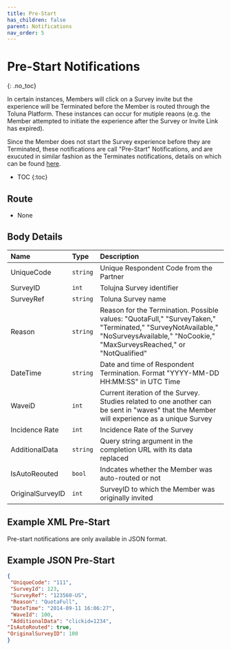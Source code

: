 ```yaml
---
title: Pre-Start
has_children: false
parent: Notifications
nav_order: 5
---
```



# Pre-Start Notifications 
{: .no_toc}

In certain instances, Members will click on a Survey invite but the experience will be Terminated before the Member is routed through the Toluna Platform. These instances can occur for mutiple reaons (e.g. the Member attempted to initiate the experience after the Survey or Invite Link has expired). 

Since the Member does not start the Survey experience before they are Terminated, these notifications are call "Pre-Start" Notifications, and are exucuted in similar fashion as the Terminates notifications, details on which can be found [here](/notifications/memberstatus.html#terminates).

* TOC
{:toc}


## Route

 - None


## Body Details

| Name | Type | Description |
| :--- | :--- | :--- |
| UniqueCode | ```string``` | Unique Respondent Code from the Partner |
| SurveyID | ```int``` | Tolujna Survey identifier |
| SurveyRef | ```string``` | Toluna Survey name |
| Reason | ```string``` | Reason for the Termination. Possible values: "QuotaFull," "SurveyTaken," "Terminated," "SurveyNotAvailable," "NoSurveysAvailable," "NoCookie," "MaxSurveysReached," or "NotQualified" |
| DateTime | ```string``` | Date and time of Respondent Termination. Format "YYYY-MM-DD HH:MM:SS" in UTC Time |
| WaveiD | ```int``` | Current iteration of the Survey. Studies related to one another can be sent in "waves" that the Member will experience as a unique Survey |
| Incidence Rate | ```int``` | Incidence Rate of the Survey |
| AdditionalData | ```string``` | Query string argument in the completion URL with its data replaced |
| IsAutoReouted | ```bool``` | Indcates whether the Member was auto-routed or not |
| OriginalSurveyID | ```int``` | SurveyID to which the Member was originally invited |


## Example XML Pre-Start 

Pre-start notifications are only available in JSON format.


## Example JSON Pre-Start
```json
{
 "UniqueCode": "111",
 "SurveyId": 123,
 "SurveyRef": "123560-US",
 "Reason": "QuotaFull",
 "DateTime": "2014-09-11 16:06:27",
 "WaveId": 100,
 "AdditionalData": "clickid=1234",
"IsAutoRouted": true,
"OriginalSurveyID": 100
}
```
